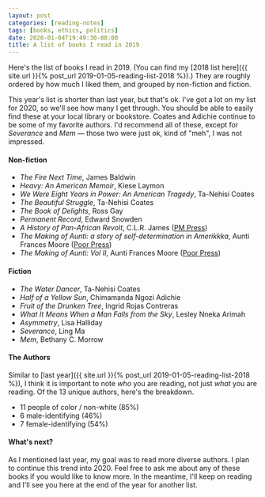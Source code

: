 ```yaml
---
layout: post
categories: [reading-notes]
tags: [books, ethics, politics]
date: 2020-01-04T19:49:30-08:00
title: A list of books I read in 2019
---
```


Here's the list of books I read in 2019. (You can find my [2018 list here]({{ site.url }}{% post_url 2019-01-05-reading-list-2018 %}).) They are roughly ordered by how much I liked them, and grouped by non-fiction and fiction.

<!--excerpt-->

This year's list is shorter than last year, but that's ok. I've got a lot on my list for 2020, so we'll see how many I get through. You should be able to easily find these at your local library or bookstore. Coates and Adichie continue to be some of my favorite authors. I'd recommend all of these, except for *Severance* and *Mem* &mdash; those two were just ok, kind of "meh", I was not impressed.

#### Non-fiction

- *The Fire Next Time*, James Baldwin
- *Heavy: An American Memoir*, Kiese Laymon
- *We Were Eight Years in Power: An American Tragedy*, Ta-Nehisi Coates
- *The Beautiful Struggle*, Ta-Nehisi Coates
- *The Book of Delights*, Ross Gay
- *Permanent Record*, Edward Snowden
- *A History of Pan-African Revolt*, C.L.R. James ([PM Press](https://www.pmpress.org/index.php?l=product_detail&p=428))
- *The Making of Aunti: a story of self-determination in Amerikkka*, Aunti Frances Moore ([Poor Press](https://www.poorpress.net/product-page/the-making-or-aunti))
- *The Making of Aunti: Vol II*, Aunti Frances Moore ([Poor Press](https://www.poorpress.net/product-page/the-making-of-aunti-vol-ii))

#### Fiction

- *The Water Dancer*, Ta-Nehisi Coates
- *Half of a Yellow Sun*, Chimamanda Ngozi Adichie
- *Fruit of the Drunken Tree*, Ingrid Rojas Contreras
- *What It Means When a Man Falls from the Sky*, Lesley Nneka Arimah
- *Asymmetry*, Lisa Halliday
- *Severance*, Ling Ma
- *Mem*, Bethany C. Morrow

#### The Authors

Similar to [last year]({{ site.url }}{% post_url 2019-01-05-reading-list-2018 %}), I think it is important to note *who* you are reading, not just *what* you are reading. Of the 13 unique authors, here's the breakdown.

* 11 people of color / non-white (85%)
* 6 male-identifying (46%)
* 7 female-identifying (54%)

#### What's next?

As I mentioned last year, my goal was to read more diverse authors. I plan to continue this trend into 2020. Feel free to ask me about any of these books if you would like to know more. In the meantime, I'll keep on reading and I'll see you here at the end of the year for another list.
